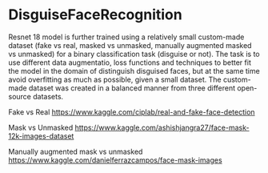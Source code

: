 # DisguiseFaceRecognition
Resnet 18 model is further trained using a relatively small custom-made dataset (fake vs real, masked vs unmasked, manually augmented masked vs unmasked) for a binary classification task (disguise or not). The task is to use different data augmentatio, loss functions and techniques to better fit the model in the domain of distinguish disguised faces, but at the same time avoid overfitting as much as possible, given a small dataset.
The custom-made dataset was created in a balanced manner from three different open-source datasets.

Fake vs Real https://www.kaggle.com/ciplab/real-and-fake-face-detection

Mask vs Unmasked https://www.kaggle.com/ashishjangra27/face-mask-12k-images-dataset

Manually augmented mask vs unmasked https://www.kaggle.com/danielferrazcampos/face-mask-images
